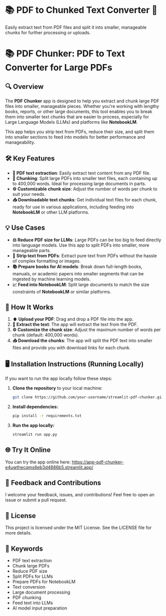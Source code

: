 # 📚 PDF to Chunked Text Converter 🌟

Easily extract text from PDF files and split it into smaller, manageable chunks for further processing or uploads.

# 📚 PDF Chunker: PDF to Text Converter for Large PDFs

## 🔍 Overview
The **PDF Chunker** app is designed to help you extract and chunk large PDF files into smaller, manageable pieces. Whether you're working with lengthy books, reports, or other large documents, this tool enables you to break them into smaller text chunks that are easier to process, especially for Large Language Models (LLMs) and platforms like **NotebookLM**.

This app helps you strip text from PDFs, reduce their size, and split them into smaller sections to feed into models for better performance and manageability.

## 🛠️ Key Features
- **📑 PDF text extraction**: Easily extract text content from any PDF file.
- **🔪 Chunking**: Split large PDFs into smaller text files, each containing up to 400,000 words. Ideal for processing large documents in parts.
- **⚙️ Customizable chunk size**: Adjust the number of words per chunk to suit your needs.
- **📥 Downloadable text chunks**: Get individual text files for each chunk, ready for use in various applications, including feeding into **NotebookLM** or other LLM platforms.

## 💡 Use Cases
- **⚖️ Reduce PDF size for LLMs**: Large PDFs can be too big to feed directly into language models. Use this app to split PDFs into smaller, more manageable parts.
- **📜 Strip text from PDFs**: Extract pure text from PDFs without the hassle of complex formatting or images.
- **📚 Prepare books for AI models**: Break down full-length books, manuals, or academic papers into smaller segments that can be ingested by machine learning models.
- **📈 Feed into NotebookLM**: Split large documents to match the size constraints of **NotebookLM** or similar platforms.

## 🔄 How It Works
1. **⬆️ Upload your PDF**: Drag and drop a PDF file into the app.
2. **📝 Extract the text**: The app will extract the text from the PDF.
3. **⚙️ Customize the chunk size**: Adjust the maximum number of words per chunk (default: 400,000 words).
4. **📥 Download the chunks**: The app will split the PDF text into smaller files and provide you with download links for each chunk.

## 🖥️ Installation Instructions (Running Locally)
If you want to run the app locally follow these steps:

1. **Clone the repository** to your local machine:
   ```bash
   git clone https://github.com/your-username/streamlit-pdf-chunker.git

2. **Install dependencies:**
   ```bash
   pip install -r requirements.txt

3. **Run the app locally:**
   ```bash
   streamlit run app.py

## 🌐 Try It Online

You can try the app online here: https://app-pdf-chunker-e4uwthecqms6eb3d4886b5.streamlit.app/

## 📩 Feedback and Contributions
I welcome your feedback, issues, and contributions! Feel free to open an issue or submit a pull request.

## 📝 License
This project is licensed under the MIT License. See the LICENSE file for more details.

## 🔑 Keywords
- PDF text extraction
- Chunk large PDFs
- Reduce PDF size
- Split PDFs for LLMs
- Prepare PDFs for NotebookLM
- Text conversion
- Large document processing
- PDF chunking
- Feed text into LLMs
- AI model input preparation
